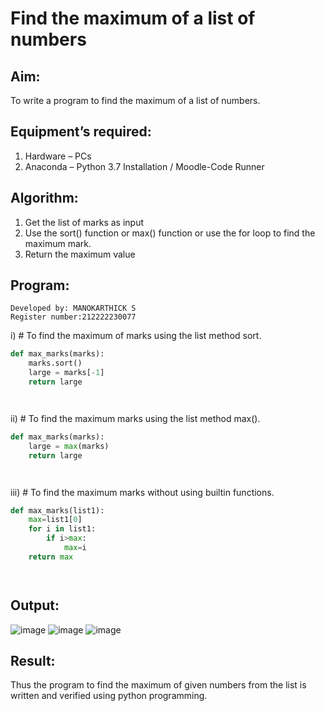 # Find the maximum of a list of numbers
## Aim:
To write a program to find the maximum of a list of numbers.
## Equipment’s required:
1.	Hardware – PCs
2.	Anaconda – Python 3.7 Installation / Moodle-Code Runner
## Algorithm:
1.	Get the list of marks as input
2.	Use the sort() function or max() function or use the for loop to find the maximum mark.
3.	Return the maximum value
## Program:
```
Developed by: MANOKARTHICK S
Register number:212222230077
```

i)	# To find the maximum of marks using the list method sort.
```Python
def max_marks(marks):
    marks.sort()
    large = marks[-1]
    return large




```

ii)	# To find the maximum marks using the list method max().
```Python
def max_marks(marks):
    large = max(marks)
    return large




```

iii) # To find the maximum marks without using builtin functions.
```Python
def max_marks(list1):
    max=list1[0]
    for i in list1:
        if i>max:
            max=i
    return max




```



## Output:
![image](https://github.com/MANOKARTHICK09/FindMaximum/assets/121785458/f3ba91a9-cf72-48fd-9580-b324c6b2a1d9)
![image](https://github.com/MANOKARTHICK09/FindMaximum/assets/121785458/066602ee-8f78-4e94-b100-dafbb40af03c)
![image](https://github.com/MANOKARTHICK09/FindMaximum/assets/121785458/10add0fb-7f2f-4f0f-b9c2-999919e1d780)




## Result:
Thus the program to find the maximum of given numbers from the list is written and verified using python programming.
